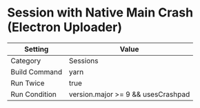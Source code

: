 # Session with Native Main Crash (Electron Uploader)

| Setting       | Value                              |
| ------------- | ---------------------------------- |
| Category      | Sessions                           |
| Build Command | yarn                               |
| Run Twice     | true                               |
| Run Condition | version.major >= 9 && usesCrashpad |
